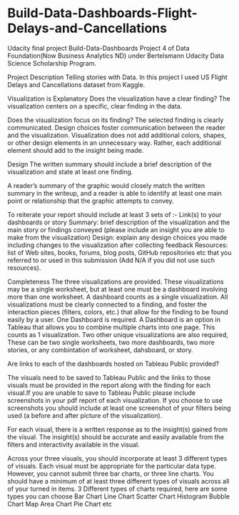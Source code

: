 # Build-Data-Dashboards-Flight-Delays-and-Cancellations
Udacity final project
Build-Data-Dashboards
Project 4 of Data Foundation(Now Business Analytics ND) under Bertelsmann Udacity Data Science Scholarship Program.

Project Description
Telling stories with Data. In this project I used US Flight Delays and Cancellations dataset from Kaggle.

Visualization is Explanatory
Does the visualization have a clear finding? The visualization centers on a specific, clear finding in the data.

Does the visualization focus on its finding? The selected finding is clearly communicated. Design choices foster communication between the reader and the visualization. Visualization does not add additional colors, shapes, or other design elements in an unnecessary way. Rather, each additional element should add to the insight being made.

Design
The written summary should include a brief description of the visualization and state at least one finding.

A reader’s summary of the graphic would closely match the written summary in the writeup, and a reader is able to identify at least one main point or relationship that the graphic attempts to convey.

To reiterate your report should include at least 3 sets of :- Link(s) to your dashboards or story Summary: brief description of the visualization and the main story or findings conveyed (please include an insight you are able to make from the visualization) Design: explain any design choices you made including changes to the visualization after collecting feedback Resources: list of Web sites, books, forums, blog posts, GitHub repositories etc that you referred to or used in this submission (Add N/A if you did not use such resources).

Completeness
The three visualizations are provided. These visualizations may be a single worksheet, but at least one must be a dashboard involving more than one worksheet. A dashboard counts as a single visualization. All visualizations must be clearly connected to a finding, and foster the interaction pieces (filters, colors, etc.) that allow for the finding to be found easily by a user. One Dashboard is required. A Dashboard is an option in Tableau that allows you to combine multiple charts into one page. This counts as 1 visualization. Two other unique visualizations are also required, These can be two single worksheets, two more dashboards, two more stories, or any combintation of worksheet, dahsboard, or story.

Are links to each of the dashboards hosted on Tableau Public provided?

The visuals need to be saved to Tableau Public and the links to those visuals must be provided in the report along with the finding for each visual.If you are unable to save to Tableau Public please include screenshots in your pdf report of each visualization. If you choose to use screenshots you should include at least one screenshot of your filters being used (a before and after picture of the visualization).

For each visual, there is a written response as to the insight(s) gained from the visual.
The insight(s) should be accurate and easily available from the filters and interactivity available in the visual.

Across your three visuals, you should incorporate at least 3 different types of visuals.
Each visual must be appropriate for the particular data type. However, you cannot submit three bar charts, or three line charts. You should have a minimum of at least three different types of visuals across all of your turned in items. 3 Different types of charts required, here are some types you can choose Bar Chart Line Chart Scatter Chart Histogram Bubble Chart Map Area Chart Pie Chart etc

